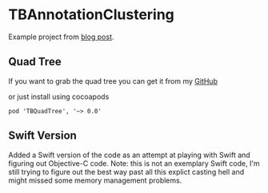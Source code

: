 TBAnnotationClustering
======================

Example project from [blog post](http://robots.thoughtbot.com/how-to-handle-large-amounts-of-data-on-maps/).

Quad Tree
---------
If you want to grab the quad tree you can get it from my [GitHub](https://github.com/theocalmes/TBQuadTree)

or just install using cocoapods

```pod 'TBQuadTree', '~> 0.0'```

Swift Version
--------------
Added a Swift version of the code as an attempt at playing with Swift and figuring out Objective-C code.
Note: this is not an exemplary Swift code, I'm still trying to figure out the best way past all this explict casting hell and might missed some memory management problems.
